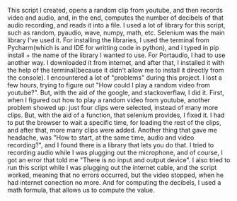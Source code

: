 This script I created, opens a random clip from youtube, and then records video and audio, and, in the end, computes the number of decibels of that audio recording, and reads it into a file. I used a lot of library for this script, such as random, pyaudio, wave, numpy, math, etc. Selenium was the main library I've used it. For installing the libraries, I used the terminal from Pycharm(which is and IDE for writting code in python), and i typed in pip install + the name of the library I wanted to use. For Portaudio, I had to use another way. I downloaded it from internet, and after that, I installed it with the help of the terminal(because it didn't allow me to install it directly from the console). I encountered a lot of "problems" during this project. I lost a few hours, trying to figure out "How could I play a random video from youtube?". But, with the aid of the google, and stackoverflaw, I did it. First, when I figured out how to play a random video from youtube, another problem showed up: just four clips were selected, instead of many more clips. But, with the aid of a function, that selenium provides, I fixed it. I had to put the browser to wait a specific time, for loading the rest of the clips, and after that, more many clips were added. Another thing that gave me headache, was "How to start, at the same time, audio and video recording?", and I found there is a library that lets you do that. I tried to recording audio while I was plugging out the microphone, and of course, I got an error that told me "There is no input and output device". I also tried to run this script while I was plugging out the internet cable, and the script worked, meaning that no errors occurred, but the video stopped, when he had internet conection no more. And for computing the decibels, I used a math formula, that allows us to compute the value.
